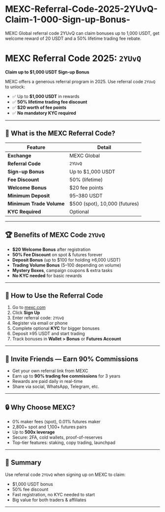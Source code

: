 # MEXC-Referral-Code-2025-2YUvQ-Claim-1-000-Sign-up-Bonus-
MEXC Global referral code 2YUvQ can claim bonuses up to 1,000 USDT, get welcome reward of 20 USDT and a 50% lifetime trading fee rebate.
# MEXC Referral Code 2025: `2YUvQ`  
**Claim up to $1,000 USDT Sign-up Bonus**

MEXC offers a generous referral program in 2025. Use referral code `2YUvQ` to unlock:
- ✅ Up to **$1,000 USDT** in rewards  
- ✅ **50% lifetime trading fee discount**  
- ✅ **$20 worth of fee points**  
- ✅ **No mandatory KYC required**

---

## 🔑 What is the MEXC Referral Code?

| Feature                    | Detail                       |
|---------------------------|------------------------------|
| **Exchange**              | MEXC Global                  |
| **Referral Code**         | `2YUvQ`                      |
| **Sign-up Bonus**         | Up to $1,000 USDT            |
| **Fee Discount**          | 50% (lifetime)               |
| **Welcome Bonus**         | $20 fee points               |
| **Minimum Deposit**       | 95–380 USDT                  |
| **Minimum Trade Volume**  | $500 (spot), 10,000 (futures)|
| **KYC Required**          | Optional                     |

---

## 🏆 Benefits of MEXC Code `2YUvQ`

- **$20 Welcome Bonus** after registration  
- **50% Fee Discount** on spot & futures forever  
- **Deposit Bonus** (up to $100 for holding ≥6,000 USDT)  
- **Trading Volume Bonus** ($5–$100 depending on volume)  
- **Mystery Boxes**, campaign coupons & extra tasks  
- **No KYC needed** for basic rewards

---

## 📝 How to Use the Referral Code

1. Go to [mexc.com](https://www.mexc.com)  
2. Click **Sign Up**  
3. Enter referral code: `2YUvQ`  
4. Register via email or phone  
5. Complete optional **KYC** for bigger bonuses  
6. Deposit ≥95 USDT and start trading  
7. Track bonuses in **Wallet > Bonus** or **Futures Account**

---

## 👥 Invite Friends — Earn 90% Commissions

- Get your own referral link from MEXC  
- Earn up to **90% trading fee commissions** for 3 years  
- Rewards are paid daily in real-time  
- Share via social, WhatsApp, Telegram, etc.

---

## 🔒 Why Choose MEXC?

- 0% maker fees (spot), 0.01% futures maker  
- 2,800+ spot and 1,100+ futures pairs  
- Up to **500x leverage**  
- Secure: 2FA, cold wallets, proof-of-reserves  
- Top-tier features: staking, copy trading, launchpad

---

## 📌 Summary

Use referral code `2YUvQ` when signing up on MEXC to claim:
- $1,000 USDT bonus  
- 50% fee discount  
- Fast registration, no KYC needed to start  
- Big value for both traders & affiliates

---

